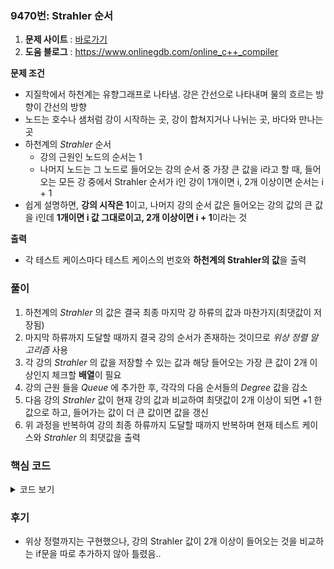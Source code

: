 ### 9470번: Strahler 순서

1. **문제 사이트** : [바로가기](https://www.acmicpc.net/problem/9470)
2. **도움 블로그** : https://www.onlinegdb.com/online_c++_compiler

**문제 조건**
- 지질학에서 하천계는 유향그래프로 나타냄. 강은 간선으로 나타내며 물의 흐르는 방향이 간선의 방향
- 노드는 호수나 샘처럼 강이 시작하는 곳, 강이 합쳐지거나 나뉘는 곳, 바다와 만나는 곳
- 하천계의 _Strahler_ 순서
    - 강의 근원인 노드의 순서는 1
    - 나머지 노드는 그 노드로 들어오는 강의 순서 중 가장 큰 값을 i라고 할 때, 들어오는 모든 강 중에서 Strahler 순서가 i인 강이 1개이면 i, 2개 이상이면 순서는 i + 1
- 쉽게 설명하면, **강의 시작은 1**이고, 나머지 강의 순서 값은 들어오는 강의 값의 큰 값을 i인데 **1개이면 i 값 그대로이고, 2개 이상이면 i + 1**이라는 것


**출력**  
- 각 테스트 케이스마다 테스트 케이스의 번호와 **하천계의 Strahler의 값**을 출력

### 풀이
1. 하천계의 _Strahler_ 의 값은 결국 최종 마지막 강 하류의 값과 마찬가지(최댓값이 저장됨)
2. 마지막 하류까지 도달할 때까지 결국 강의 순서가 존재하는 것이므로 _위상 정렬 알고리즘_ 사용
3. 각 강의 _Strahler_ 의 값을 저장할 수 있는 값과 해당 들어오는 가장 큰 값이 2개 이상인지 체크할 **배열**이 필요
4. 강의 근원 들을 _Queue_ 에 추가한 후, 각각의 다음 순서들의 _Degree_ 값을 감소
5. 다음 강의 _Strahler_ 값이 현재 강의 값과 비교하여 최댓값이 2개 이상이 되면 +1 한 값으로 하고, 들어가는 값이 더 큰 값이면 값을 갱신
6. 위 과정을 반복하여 강의 최종 하류까지 도달할 때까지 반복하며 현재 테스트 케이스와 _Strahler_ 의 최댓값을 출력

### 핵심 코드

<details>
<summary>코드 보기</summary>

```cpp
void solve() {
    queue<int> Q;
    int ans = 0;
    
    for(int i = 1; i <= m; i++) {
        if(!degree[i]) {
            Q.push(i);
            strahler[0][i] = 1;
        }
    }
    
    while(!Q.empty()) {
        int cur = Q.front(); Q.pop();
        ans = max(ans, strahler[0][cur]);
        
        for(int i = 0; i < river[cur].size(); i++) {
            int ncur = river[cur][i];
            if(strahler[0][ncur] < strahler[0][cur]) {
                strahler[0][ncur] = strahler[0][cur];
                strahler[1][ncur] = 0;
            }
            else if(strahler[0][ncur] == strahler[0][cur] && !strahler[1][ncur]) {
                strahler[0][ncur]++;
                strahler[1][ncur] = 1;    
            }
            
            if(--degree[ncur] == 0) Q.push(ncur);
        }
    }
    
    cout << k << ' ' << ans << '\n';
}
```
- 기본적인 위상 정렬 알고리즘( _구체적인 설명은 건너뜀_ )
- `ans` 값에는 하류 _Strahler_ 의 최댓값을 갱신
- 강의 다음 순서인 `ncur` 과 현재 강인 `cur`의 `strahler[][]`을 통해서 최댓값을 비교
- 만일 들어가는 강의 순서 값이 더 큰 경우 값을 갱신하고 `strahler[1][]` 값에는 0을 대입
- 현재 들어가는 강의 순서 값이 같은 경우 들어가는 값이 2개 이상이므로 `strahler[0][ncur]++` 진행하여 값을 증가
- 더 이상 증가하지 않도록 strahler[1][] 값을 1로 설정하여 차단
- 위 과정을 모든 강의 하류까지 도달할 때 까지 반복
- 최종적인 해당 테스트 케이스인 `k`와 `ans` 값을 출력
</details>

### 후기
- 위상 정렬까지는 구현했으나, 강의 Strahler 값이 2개 이상이 들어오는 것을 비교하는 if문을 따로 추가하지 않아 틀렸음..